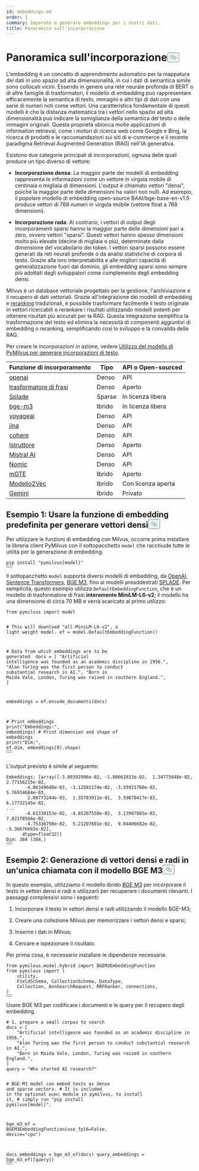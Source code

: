 ```yaml
---
id: embeddings.md
order: 1
summary: Imparate a generare embeddings per i vostri dati.
title: Panoramica sull'incorporazione
---
```

<h1 id="Embedding-Overview" class="common-anchor-header">Panoramica sull'incorporazione<button data-href="#Embedding-Overview" class="anchor-icon" translate="no">
      <svg translate="no"
        aria-hidden="true"
        focusable="false"
        height="20"
        version="1.1"
        viewBox="0 0 16 16"
        width="16"
      >
        <path
          fill="#0092E4"
          fill-rule="evenodd"
          d="M4 9h1v1H4c-1.5 0-3-1.69-3-3.5S2.55 3 4 3h4c1.45 0 3 1.69 3 3.5 0 1.41-.91 2.72-2 3.25V8.59c.58-.45 1-1.27 1-2.09C10 5.22 8.98 4 8 4H4c-.98 0-2 1.22-2 2.5S3 9 4 9zm9-3h-1v1h1c1 0 2 1.22 2 2.5S13.98 12 13 12H9c-.98 0-2-1.22-2-2.5 0-.83.42-1.64 1-2.09V6.25c-1.09.53-2 1.84-2 3.25C6 11.31 7.55 13 9 13h4c1.45 0 3-1.69 3-3.5S14.5 6 13 6z"
        ></path>
      </svg>
    </button></h1><p>L'embedding è un concetto di apprendimento automatico per la mappatura dei dati in uno spazio ad alta dimensionalità, in cui i dati di semantica simile sono collocati vicini. Essendo in genere una rete neurale profonda di BERT o di altre famiglie di trasformatori, il modello di embedding può rappresentare efficacemente la semantica di testo, immagini e altri tipi di dati con una serie di numeri noti come vettori. Una caratteristica fondamentale di questi modelli è che la distanza matematica tra i vettori nello spazio ad alta dimensionalità può indicare la somiglianza della semantica del testo o delle immagini originali. Questa proprietà sblocca molte applicazioni di information retrieval, come i motori di ricerca web come Google e Bing, la ricerca di prodotti e le raccomandazioni sui siti di e-commerce e il recente paradigma Retrieval Augmented Generation (RAG) nell'IA generativa.</p>
<p>Esistono due categorie principali di incorporazioni, ognuna delle quali produce un tipo diverso di vettore:</p>
<ul>
<li><p><strong>Incorporazione densa</strong>: La maggior parte dei modelli di embedding rappresenta le informazioni come un vettore in virgola mobile di centinaia o migliaia di dimensioni. L'output è chiamato vettori "densi", poiché la maggior parte delle dimensioni ha valori non nulli. Ad esempio, il popolare modello di embedding open-source BAAI/bge-base-en-v1.5 produce vettori di 768 numeri in virgola mobile (vettore float a 768 dimensioni).</p></li>
<li><p><strong>Incorporazione rada</strong>: Al contrario, i vettori di output degli incorporamenti sparsi hanno la maggior parte delle dimensioni pari a zero, ovvero vettori "sparsi". Questi vettori hanno spesso dimensioni molto più elevate (decine di migliaia o più), determinate dalla dimensione del vocabolario dei token. I vettori sparsi possono essere generati da reti neurali profonde o da analisi statistiche di corpora di testo. Grazie alla loro interpretabilità e alle migliori capacità di generalizzazione fuori dal dominio, gli embedding sparsi sono sempre più adottati dagli sviluppatori come complemento degli embedding densi.</p></li>
</ul>
<p>Milvus è un database vettoriale progettato per la gestione, l'archiviazione e il recupero di dati vettoriali. Grazie all'integrazione dei modelli di embedding e <a href="https://milvus.io/docs/rerankers-overview.md">reranking</a> tradizionali, è possibile trasformare facilmente il testo originale in vettori ricercabili o rerankare i risultati utilizzando modelli potenti per ottenere risultati più accurati per la RAG. Questa integrazione semplifica la trasformazione del testo ed elimina la necessità di componenti aggiuntivi di embedding o reranking, semplificando così lo sviluppo e la convalida delle RAG.</p>
<p>Per creare le incorporazioni in azione, vedere <a href="https://github.com/milvus-io/bootcamp/blob/master/bootcamp/model/embedding_functions.ipynb">Utilizzo del modello di PyMilvus per generare incorporazioni di testo</a>.</p>
<table>
<thead>
<tr><th>Funzione di incorporamento</th><th>Tipo</th><th>API o Open-sourced</th></tr>
</thead>
<tbody>
<tr><td><a href="https://milvus.io/api-reference/pymilvus/v2.5.x/EmbeddingModels/OpenAIEmbeddingFunction/OpenAIEmbeddingFunction.md">openai</a></td><td>Denso</td><td>API</td></tr>
<tr><td><a href="https://milvus.io/api-reference/pymilvus/v2.5.x/EmbeddingModels/SentenceTransformerEmbeddingFunction/SentenceTransformerEmbeddingFunction.md">trasformatore di frasi</a></td><td>Denso</td><td>Aperto</td></tr>
<tr><td><a href="https://milvus.io/api-reference/pymilvus/v2.5.x/EmbeddingModels/SpladeEmbeddingFunction/SpladeEmbeddingFunction.md">Splade</a></td><td>Sparse</td><td>In licenza libera</td></tr>
<tr><td><a href="https://milvus.io/api-reference/pymilvus/v2.5.x/EmbeddingModels/BGEM3EmbeddingFunction/BGEM3EmbeddingFunction.md">bge-m3</a></td><td>Ibrido</td><td>In licenza libera</td></tr>
<tr><td><a href="https://milvus.io/api-reference/pymilvus/v2.5.x/EmbeddingModels/VoyageEmbeddingFunction/VoyageEmbeddingFunction.md">voyageai</a></td><td>Denso</td><td>API</td></tr>
<tr><td><a href="https://milvus.io/api-reference/pymilvus/v2.5.x/EmbeddingModels/JinaEmbeddingFunction/JinaEmbeddingFunction.md">jina</a></td><td>Denso</td><td>API</td></tr>
<tr><td><a href="https://milvus.io/api-reference/pymilvus/v2.5.x/EmbeddingModels/CohereEmbeddingFunction/CohereEmbeddingFunction.md">cohere</a></td><td>Denso</td><td>API</td></tr>
<tr><td><a href="https://milvus.io/api-reference/pymilvus/v2.5.x/EmbeddingModels/InstructorEmbeddingFunction/InstructorEmbeddingFunction.md">Istruttore</a></td><td>Denso</td><td>Aperto</td></tr>
<tr><td><a href="https://milvus.io/api-reference/pymilvus/v2.5.x/EmbeddingModels/MistralAIEmbeddingFunction/MistralAIEmbeddingFunction.md">Mistral AI</a></td><td>Denso</td><td>API</td></tr>
<tr><td><a href="https://milvus.io/api-reference/pymilvus/v2.5.x/EmbeddingModels/NomicEmbeddingFunction/NomicEmbeddingFunction.md">Nomic</a></td><td>Denso</td><td>API</td></tr>
<tr><td><a href="https://milvus.io/api-reference/pymilvus/v2.5.x/EmbeddingModels/Model2VecEmbeddingFunction/Model2VecEmbeddingFunction.md">mGTE</a></td><td>Ibrido</td><td>Aperto</td></tr>
<tr><td><a href="https://milvus.io/api-reference/pymilvus/v2.5.x/EmbeddingModels/Model2VecEmbeddingFunction/Model2VecEmbeddingFunction.md">Modello2Vec</a></td><td>Ibrido</td><td>Con licenza aperta</td></tr>
<tr><td><a href="https://milvus.io/api-reference/pymilvus/v2.5.x/EmbeddingModels/GeminiEmbeddingFunction/GeminiEmbeddingFunction.md">Gemini</a></td><td>Ibrido</td><td>Privato</td></tr>
</tbody>
</table>
<h2 id="Example-1-Use-default-embedding-function-to-generate-dense-vectors" class="common-anchor-header">Esempio 1: Usare la funzione di embedding predefinita per generare vettori densi<button data-href="#Example-1-Use-default-embedding-function-to-generate-dense-vectors" class="anchor-icon" translate="no">
      <svg translate="no"
        aria-hidden="true"
        focusable="false"
        height="20"
        version="1.1"
        viewBox="0 0 16 16"
        width="16"
      >
        <path
          fill="#0092E4"
          fill-rule="evenodd"
          d="M4 9h1v1H4c-1.5 0-3-1.69-3-3.5S2.55 3 4 3h4c1.45 0 3 1.69 3 3.5 0 1.41-.91 2.72-2 3.25V8.59c.58-.45 1-1.27 1-2.09C10 5.22 8.98 4 8 4H4c-.98 0-2 1.22-2 2.5S3 9 4 9zm9-3h-1v1h1c1 0 2 1.22 2 2.5S13.98 12 13 12H9c-.98 0-2-1.22-2-2.5 0-.83.42-1.64 1-2.09V6.25c-1.09.53-2 1.84-2 3.25C6 11.31 7.55 13 9 13h4c1.45 0 3-1.69 3-3.5S14.5 6 13 6z"
        ></path>
      </svg>
    </button></h2><p>Per utilizzare le funzioni di embedding con Milvus, occorre prima installare la libreria client PyMilvus con il sottopacchetto <code translate="no">model</code> che racchiude tutte le utilità per la generazione di embedding.</p>
<pre><code translate="no" class="language-python">pip install <span class="hljs-string">&quot;pymilvus[model]&quot;</span>
<button class="copy-code-btn"></button></code></pre>
<p>Il sottopacchetto <code translate="no">model</code> supporta diversi modelli di embedding, da <a href="https://milvus.io/docs/embed-with-openai.md">OpenAI</a>, <a href="https://milvus.io/docs/embed-with-sentence-transform.md">Sentence Transformers</a>, <a href="https://milvus.io/docs/embed-with-bgm-m3.md">BGE M3</a>, fino ai modelli preaddestrati <a href="https://milvus.io/docs/embed-with-splade.md">SPLADE</a>. Per semplicità, questo esempio utilizza <code translate="no">DefaultEmbeddingFunction</code>, che è un modello di trasformatore di frasi <strong>interamente MiniLM-L6-v2</strong>; il modello ha una dimensione di circa 70 MB e verrà scaricato al primo utilizzo:</p>
<pre><code translate="no" class="language-python"><span class="hljs-keyword">from</span> pymilvus <span class="hljs-keyword">import</span> model

<span class="hljs-comment"># This will download &quot;all-MiniLM-L6-v2&quot;, a light weight model.</span>
ef = model.DefaultEmbeddingFunction()

<span class="hljs-comment"># Data from which embeddings are to be generated </span>
docs = [
    <span class="hljs-string">&quot;Artificial intelligence was founded as an academic discipline in 1956.&quot;</span>,
    <span class="hljs-string">&quot;Alan Turing was the first person to conduct substantial research in AI.&quot;</span>,
    <span class="hljs-string">&quot;Born in Maida Vale, London, Turing was raised in southern England.&quot;</span>,
]

embeddings = ef.encode_documents(docs)

<span class="hljs-comment"># Print embeddings</span>
<span class="hljs-built_in">print</span>(<span class="hljs-string">&quot;Embeddings:&quot;</span>, embeddings)
<span class="hljs-comment"># Print dimension and shape of embeddings</span>
<span class="hljs-built_in">print</span>(<span class="hljs-string">&quot;Dim:&quot;</span>, ef.dim, embeddings[<span class="hljs-number">0</span>].shape)
<button class="copy-code-btn"></button></code></pre>
<p>L'output previsto è simile al seguente:</p>
<pre><code translate="no" class="language-python">Embeddings: [array([-<span class="hljs-number">3.09392996e-02</span>, -<span class="hljs-number">1.80662833e-02</span>,  <span class="hljs-number">1.34775648e-02</span>,  <span class="hljs-number">2.77156215e-02</span>,
       -<span class="hljs-number">4.86349640e-03</span>, -<span class="hljs-number">3.12581174e-02</span>, -<span class="hljs-number">3.55921760e-02</span>,  <span class="hljs-number">5.76934684e-03</span>,
        <span class="hljs-number">2.80773244e-03</span>,  <span class="hljs-number">1.35783911e-01</span>,  <span class="hljs-number">3.59678417e-02</span>,  <span class="hljs-number">6.17732145e-02</span>,
...
       -<span class="hljs-number">4.61330153e-02</span>, -<span class="hljs-number">4.85207550e-02</span>,  <span class="hljs-number">3.13997865e-02</span>,  <span class="hljs-number">7.82178566e-02</span>,
       -<span class="hljs-number">4.75336798e-02</span>,  <span class="hljs-number">5.21207601e-02</span>,  <span class="hljs-number">9.04406682e-02</span>, -<span class="hljs-number">5.36676683e-02</span>],
      dtype=float32)]
Dim: <span class="hljs-number">384</span> (<span class="hljs-number">384</span>,)
<button class="copy-code-btn"></button></code></pre>
<h2 id="Example-2-Generate-dense-and-sparse-vectors-in-one-call-with-BGE-M3-model" class="common-anchor-header">Esempio 2: Generazione di vettori densi e radi in un'unica chiamata con il modello BGE M3<button data-href="#Example-2-Generate-dense-and-sparse-vectors-in-one-call-with-BGE-M3-model" class="anchor-icon" translate="no">
      <svg translate="no"
        aria-hidden="true"
        focusable="false"
        height="20"
        version="1.1"
        viewBox="0 0 16 16"
        width="16"
      >
        <path
          fill="#0092E4"
          fill-rule="evenodd"
          d="M4 9h1v1H4c-1.5 0-3-1.69-3-3.5S2.55 3 4 3h4c1.45 0 3 1.69 3 3.5 0 1.41-.91 2.72-2 3.25V8.59c.58-.45 1-1.27 1-2.09C10 5.22 8.98 4 8 4H4c-.98 0-2 1.22-2 2.5S3 9 4 9zm9-3h-1v1h1c1 0 2 1.22 2 2.5S13.98 12 13 12H9c-.98 0-2-1.22-2-2.5 0-.83.42-1.64 1-2.09V6.25c-1.09.53-2 1.84-2 3.25C6 11.31 7.55 13 9 13h4c1.45 0 3-1.69 3-3.5S14.5 6 13 6z"
        ></path>
      </svg>
    </button></h2><p>In questo esempio, utilizziamo il modello ibrido <a href="https://milvus.io/docs/embed-with-bgm-m3.md">BGE M3</a> per incorporare il testo in vettori densi e radi e utilizzarli per recuperare i documenti rilevanti. I passaggi complessivi sono i seguenti:</p>
<ol>
<li><p>Incorporare il testo in vettori densi e radi utilizzando il modello BGE-M3;</p></li>
<li><p>Creare una collezione Milvus per memorizzare i vettori densi e sparsi;</p></li>
<li><p>Inserire i dati in Milvus;</p></li>
<li><p>Cercare e ispezionare il risultato.</p></li>
</ol>
<p>Per prima cosa, è necessario installare le dipendenze necessarie.</p>
<pre><code translate="no" class="language-python"><span class="hljs-keyword">from</span> pymilvus.model.hybrid <span class="hljs-keyword">import</span> BGEM3EmbeddingFunction
<span class="hljs-keyword">from</span> pymilvus <span class="hljs-keyword">import</span> (
    utility,
    FieldSchema, CollectionSchema, DataType,
    Collection, AnnSearchRequest, RRFRanker, connections,
)
<button class="copy-code-btn"></button></code></pre>
<p>Usare BGE M3 per codificare i documenti e le query per il recupero degli embedding.</p>
<pre><code translate="no" class="language-python"><span class="hljs-comment"># 1. prepare a small corpus to search</span>
docs = [
    <span class="hljs-string">&quot;Artificial intelligence was founded as an academic discipline in 1956.&quot;</span>,
    <span class="hljs-string">&quot;Alan Turing was the first person to conduct substantial research in AI.&quot;</span>,
    <span class="hljs-string">&quot;Born in Maida Vale, London, Turing was raised in southern England.&quot;</span>,
]
query = <span class="hljs-string">&quot;Who started AI research?&quot;</span>

<span class="hljs-comment"># BGE-M3 model can embed texts as dense and sparse vectors.</span>
<span class="hljs-comment"># It is included in the optional `model` module in pymilvus, to install it,</span>
<span class="hljs-comment"># simply run &quot;pip install pymilvus[model]&quot;.</span>

bge_m3_ef = BGEM3EmbeddingFunction(use_fp16=<span class="hljs-literal">False</span>, device=<span class="hljs-string">&quot;cpu&quot;</span>)

docs_embeddings = bge_m3_ef(docs)
query_embeddings = bge_m3_ef([query])
<button class="copy-code-btn"></button></code></pre>
